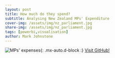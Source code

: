 ```yaml
---
layout: post
title: How much do they spend?
subtitle: Analysing New Zealand MPs' Expenditure
cover-img: /assets/img/nz_parliament.jpg
share-img: /assets/img/nz_parliament.jpg
tags: [powerbi,visualisation]
author: Mark Johnstone
---
```


![MPs' expenses](https://datadarter.nz/assets/img/mp_expenses.png){: .mx-auto.d-block :}
[Visit GitHub!](www.github.com)

